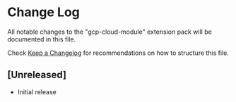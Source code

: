 # Change Log

All notable changes to the "gcp-cloud-module" extension pack will be documented in this file.

Check [Keep a Changelog](http://keepachangelog.com/) for recommendations on how to structure this file.

## [Unreleased]

- Initial release
